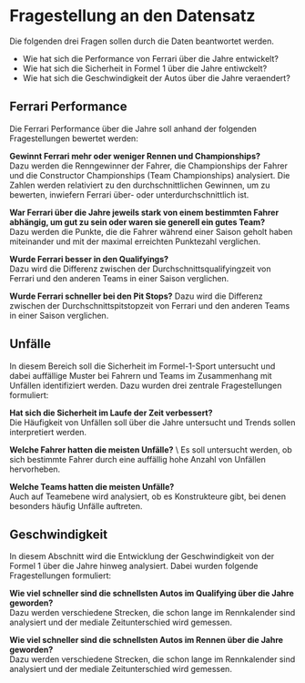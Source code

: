 # Fragestellung an den Datensatz

Die folgenden drei Fragen sollen durch die Daten beantwortet werden.

- Wie hat sich die Performance von Ferrari über die Jahre entwickelt?
- Wie hat sich die Sicherheit in Formel 1 über die Jahre entiwckelt?
- Wie hat sich die Geschwindigkeit der Autos über die Jahre veraendert?

## Ferrari Performance

Die Ferrari Performance über die Jahre soll anhand der folgenden Fragestellungen bewertet werden:

**Gewinnt Ferrari mehr oder weniger Rennen und Championships?**  
Dazu werden die Renngewinner der Fahrer, die Championships der Fahrer und die Constructor Championships (Team Championships) analysiert. Die Zahlen werden relativiert zu den durchschnittlichen Gewinnen, um zu bewerten, inwiefern Ferrari über- oder unterdurchschnittlich ist.

**War Ferrari über die Jahre jeweils stark von einem bestimmten Fahrer abhängig, um gut zu sein oder waren sie generell ein gutes Team?**  
Dazu werden die Punkte, die die Fahrer während einer Saison geholt haben miteinander und mit der maximal erreichten Punktezahl verglichen.

**Wurde Ferrari besser in den Qualifyings?**  
Dazu wird die Differenz zwischen der Durchschnittsqualifyingzeit von Ferrari und den anderen Teams in einer Saison verglichen.

**Wurde Ferrari schneller bei den Pit Stops?**
Dazu wird die Differenz zwischen der Durchschnittspitstopzeit von Ferrari und den anderen Teams in einer Saison verglichen.

## Unfälle

In diesem Bereich soll die Sicherheit im Formel-1-Sport untersucht und dabei auffällige Muster bei Fahrern und Teams im Zusammenhang mit Unfällen identifiziert werden. Dazu wurden drei zentrale Fragestellungen formuliert:

**Hat sich die Sicherheit im Laufe der Zeit verbessert?** \
Die Häufigkeit von Unfällen soll über die Jahre untersucht und Trends sollen interpretiert werden.

**Welche Fahrer hatten die meisten Unfälle?** \ 
Es soll untersucht werden, ob sich bestimmte Fahrer durch eine auffällig hohe Anzahl von Unfällen hervorheben.

**Welche Teams hatten die meisten Unfälle?** \
Auch auf Teamebene wird analysiert, ob es Konstrukteure gibt, bei denen besonders häufig Unfälle auftreten.

## Geschwindigkeit

In diesem Abschnitt wird die Entwicklung der Geschwindigkeit von der Formel 1 über die Jahre hinweg analysiert.
Dabei wurden folgende Fragestellungen formuliert:

**Wie viel schneller sind die schnellsten Autos im Qualifying über die Jahre geworden?** \
Dazu werden verschiedene Strecken, die schon lange im Rennkalender sind analysiert und der mediale Zeitunterschied wird gemessen.

**Wie viel schneller sind die schnellsten Autos im Rennen über die Jahre geworden?** \
Dazu werden verschiedene Strecken, die schon lange im Rennkalender sind analysiert und der mediale Zeitunterschied wird gemessen.


